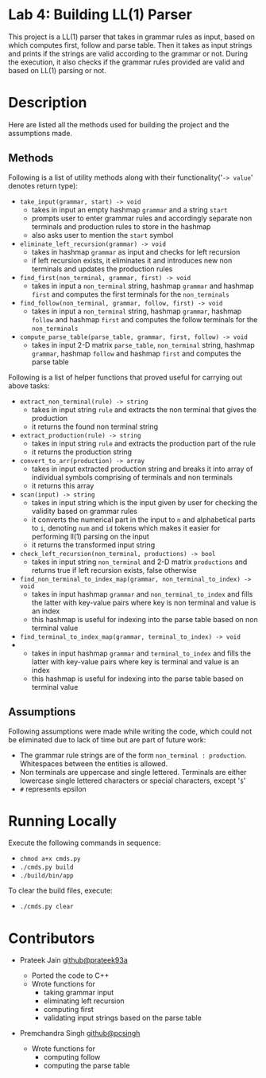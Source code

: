 # Lab 4: Building LL(1) Parser

This project is a LL(1) parser that takes in grammar rules as input, based on which computes first, follow and parse table. Then it takes as input strings and prints if the strings are valid according to the grammar or not.
During the execution, it also checks if the grammar rules provided are valid and based on LL(1) parsing or not.

# Description
Here are listed all the methods used for building the project and the assumptions made.

## Methods
Following is a list of utility methods along with their functionality('`-> value`' denotes return type):

-  `take_input(grammar, start) -> void`
	- takes in input an empty hashmap `grammar` and a string `start`
	- prompts user to enter grammar rules and accordingly separate non terminals and production rules to store in the hashmap
	- also asks user to mention the `start` symbol
- `eliminate_left_recursion(grammar) -> void`
	- takes in hashmap `grammar` as input and checks for left recursion
	- if left recursion exists, it eliminates it and introduces new non terminals and updates the production rules
- `find_first(non_terminal, grammar, first) -> void`
	- takes in input a `non_terminal` string, hashmap `grammar` and hashmap `first` and computes the first terminals for the `non_terminals`
- `find_follow(non_terminal, grammar, follow, first) -> void`
	- takes in input a `non_terminal` string, hashmap `grammar`, hashmap `follow` and hashmap `first` and computes the follow terminals for the `non_terminals`
- `compute_parse_table(parse_table, grammar, first, follow) -> void`
	- takes in input 2-D matrix `parse_table`, `non_terminal` string, hashmap `grammar`, hashmap `follow` and hashmap `first` and computes the parse table

Following is a list of helper functions that proved useful for carrying out above tasks:

- `extract_non_terminal(rule) -> string`
	- takes in input string `rule` and extracts the non terminal that gives the production
	- it returns the found non terminal string
- `extract_production(rule) -> string`
	- takes in input string `rule` and extracts the production part of the rule
	- it returns the production string
- `convert_to_arr(production) -> array`
	- takes in input extracted production string and breaks it into array of individual symbols comprising of terminals and non terminals
	- it returns this array
- `scan(input) -> string`
	- takes in input string which is the input given by user for checking the validity based on grammar rules
	- it converts the numerical part in the input to `n` and alphabetical parts to `i`, denoting `num` and `id` tokens which makes it easier for performing ll(1) parsing on the input
	- it returns the transformed input string
- `check_left_recursion(non_terminal, productions) -> bool`
	- takes in input string `non_terminal` and 2-D matrix `productions` and returns true if left recursion exists, false otherwise
- `find_non_terminal_to_index_map(grammar, non_terminal_to_index) -> void`
	- takes in input hashmap `grammar` and `non_terminal_to_index` and fills the latter with key-value pairs where key is non terminal and value is an index
	- this hashmap is useful for indexing into the parse table based on non terminal value
- `find_terminal_to_index_map(grammar, terminal_to_index) -> void`
- 	- takes in input hashmap `grammar` and `terminal_to_index` and fills the latter with key-value pairs where key is terminal and value is an index
	- this hashmap is useful for indexing into the parse table based on terminal value

## Assumptions
Following assumptions were made while writing the code, which could not be eliminated due to lack of time but are part of future work:

- The grammar rule strings are of the form `non_terminal : production`. Whitespaces between the entities is allowed.
- Non terminals are uppercase and single lettered. Terminals are either lowercase single lettered characters or special characters, except '`$`'
- `#` represents epsilon

# Running Locally
Execute the following commands in sequence:

- `chmod a+x cmds.py`
- `./cmds.py build`
- `./build/bin/app`

To clear the build files, execute:

- `./cmds.py clear`


# Contributors
 - Prateek Jain [github@prateek93a](https://github.com/Prateek93a)
	 - Ported the code to C++
	 - Wrote functions for 
		 - taking grammar input
		 - eliminating left recursion
		 - computing first
		 - validating input strings based on the parse table
		 
- Premchandra Singh  [github@pcsingh](https://github.com/pcsingh)
	- Wrote functions for
		- computing follow
        - computing the parse table
